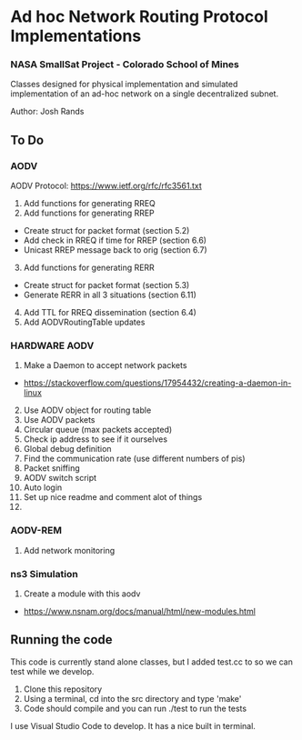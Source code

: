 # Ad hoc Network Routing Protocol Implementations

### NASA SmallSat Project - Colorado School of Mines

Classes designed for physical implementation and simulated implementation of an ad-hoc network on a single decentralized subnet.

Author: Josh Rands

## To Do

### AODV 

AODV Protocol: https://www.ietf.org/rfc/rfc3561.txt

1. Add functions for generating RREQ
2. Add functions for generating RREP
  - Create struct for packet format (section 5.2)
  - Add check in RREQ if time for RREP (section 6.6)
  - Unicast RREP message back to orig (section 6.7)
3. Add functions for generating RERR
  - Create struct for packet format (section 5.3)
  - Generate RERR in all 3 situations (section 6.11)
4. Add TTL for RREQ dissemination (section 6.4)
5. Add AODVRoutingTable updates 

### HARDWARE AODV
1. Make a Daemon to accept network packets
  - https://stackoverflow.com/questions/17954432/creating-a-daemon-in-linux
2. Use AODV object for routing table
3. Use AODV packets
4. Circular queue (max packets accepted)
5. Check ip address to see if it ourselves
6. Global debug definition
7. Find the communication rate (use different numbers of pis)
8. Packet sniffing
9. AODV switch script
10. Auto login
11. Set up nice readme and comment alot of things
12. 

### AODV-REM
1. Add network monitoring 

### ns3 Simulation
1. Create a module with this aodv
  - https://www.nsnam.org/docs/manual/html/new-modules.html

## Running the code

This code is currently stand alone classes, but I added test.cc to so we can test while we develop. 

1. Clone this repository 
2. Using a terminal, cd into the src directory and type 'make'
3. Code should compile and you can run ./test to run the tests

I use Visual Studio Code to develop. It has a nice built in terminal. 
